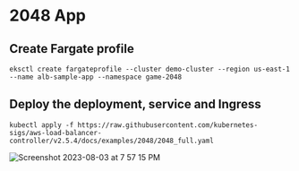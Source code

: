 # 2048 App

## Create Fargate profile

```
eksctl create fargateprofile --cluster demo-cluster --region us-east-1 --name alb-sample-app --namespace game-2048

```

## Deploy the deployment, service and Ingress

```
kubectl apply -f https://raw.githubusercontent.com/kubernetes-sigs/aws-load-balancer-controller/v2.5.4/docs/examples/2048/2048_full.yaml
```



![Screenshot 2023-08-03 at 7 57 15 PM](https://github.com/iam-veeramalla/aws-devops-zero-to-hero/assets/43399466/93b06a9f-67f9-404f-b0ad-18e3095b7353)
